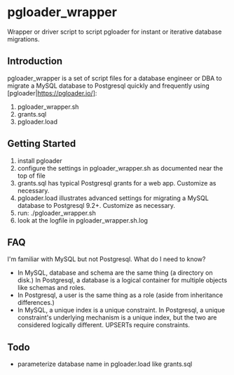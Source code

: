 # pgloader_wrapper
Wrapper or driver script to script pgloader for instant or iterative database migrations.

Introduction
-----

pgloader_wrapper is a set of script files for a database engineer or DBA to migrate a MySQL database to Postgresql quickly and frequently using [pgloader|https://pgloader.io/]:

1. pgloader_wrapper.sh
1. grants.sql
1. pgloader.load

Getting Started
-----

1. install pgloader
1. configure the settings in pgloader_wrapper.sh as documented near the top of file
1. grants.sql has typical Postgresql grants for a web app. Customize as necessary.
1. pgloader.load illustrates advanced settings for migrating a MySQL database to Postgresql 9.2+. Customize as necessary.
1. run: ./pgloader_wrapper.sh
1. look at the logfile in pgloader_wrapper.sh.log

FAQ
-----

I'm familiar with MySQL but not Postgresql. What do I need to know?

- In MySQL, database and schema are the same thing (a directory on disk.) In Postgresql, a database is a logical container for multiple objects like schemas and roles.
- In Postgresql, a user is the same thing as a role (aside from inheritance differences.)
- In MySQL, a unique index is a unique constraint. In Postgresql, a unique constraint's underlying mechanism is a unique index, but the two are considered logically different. UPSERTs require constraints.

Todo
-----

- parameterize database name in pgloader.load like grants.sql

